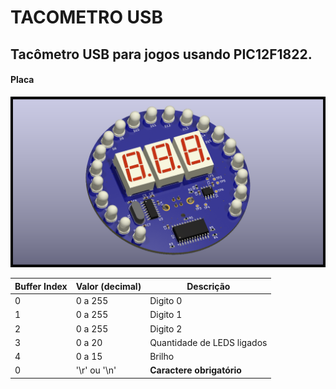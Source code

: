 # TACOMETRO USB
## Tacômetro USB para jogos usando PIC12F1822.

#### Placa
![Placa da Placa](https://github.com/lucas458/TACOMETRO_USB/blob/main/IMAGENS/pcb.png?raw=true "Frente da placa")

| Buffer Index | Valor (decimal) | Descrição |
| ------------ | --------------- | --------- |
| 0 | 0 a 255 | Digito 0 |
| 1 | 0 a 255 | Digito 1 |
| 2 | 0 a 255 | Digito 2 |
| 3 | 0 a 20 | Quantidade de LEDS ligados |
| 4 | 0 a 15 | Brilho |
| 0 | '\r' ou '\n' | **Caractere obrigatório** |
